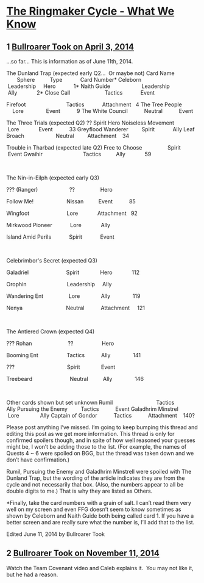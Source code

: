 # [The Ringmaker Cycle - What We Know](https://community.fantasyflightgames.com/topic/103079-the-ringmaker-cycle-what-we-know/)

## 1 [Bullroarer Took on April 3, 2014](https://community.fantasyflightgames.com/topic/103079-the-ringmaker-cycle-what-we-know/?do=findComment&comment=1037519)

…so far… This is information as of June 11th, 2014.

The Dunland Trap (expected early Q2...  Or maybe not)
Card Name                      Sphere          Type            Card Number*
Celeborn                          Leadership     Hero            1*
Naith Guide                     Leadership      Ally             2*
Close Call                       Tactics            Event

Firefoot                           Tactics            Attachment   4
The Tree People               Lore               Event           9
The White Council           Neutral           Event

The Three Trials (expected Q2)
?? Spirit Hero
Noiseless Movement          Lore             Event           33
Greyflood Wanderer         Spirit            Ally
Leaf Broach                     Neutral         Attachment    34

Trouble in Tharbad (expected late Q2)
Free to Choose                 Spirit            Event
Gwaihir                           Tactics          Ally             59

 

The Nin-in-Eilph (expected early Q3)

??? (Ranger)                     ??                 Hero

Follow Me!                      Nissan          Event           85

Wingfoot                         Lore             Attachment   92

Mirkwood Pioneer            Lore             Ally

Island Amid Perils            Spirit            Event

 

Celebrimbor's Secret (expected Q3)

Galadriel                         Spirit              Hero             112

Orophin                           Leadership     Ally          

Wandering Ent                 Lore              Ally               119

Nenya                             Neutral           Attachment     121

 

The Antlered Crown (expected Q4)

??? Rohan                        ??                   Hero

Booming Ent                   Tactics           Ally               141

???                                   Spirit              Event

Treebeard                         Neutral          Ally               146

 

Other cards shown but set unknown
Rumil                             Tactics           Ally
Pursuing the Enemy         Tactics           Event
Galadhrim Minstrel          Lore              Ally
Captain of Gondor           Tactics           Attachment    140?

Please post anything I’ve missed. I’m going to keep bumping this thread and editing this post as we get more information. This thread is only for confirmed spoilers though, and in spite of how well reasoned your guesses might be, I won’t be adding those to the list. (For example, the names of Quests 4 ~ 6 were spoiled on BGG, but the thread was taken down and we don’t have confirmation.)

Rumil, Pursuing the Enemy and Galadhrim Minstrell were spoiled with The Dunland Trap, but the wording of the article indicates they are from the cycle and not necessarily that box. (Also, the numbers appear to all be double digits to me.) That is why they are listed as Others.

*Finally, take the card numbers with a grain of salt. I can’t read them very well on my screen and even FFG doesn’t seem to know sometimes as shown by Celeborn and Naith Guide both being called card 1. If you have a better screen and are really sure what the number is, I’ll add that to the list.

Edited June 11, 2014 by Bullroarer Took

## 2 [Bullroarer Took on November 11, 2014](https://community.fantasyflightgames.com/topic/103079-the-ringmaker-cycle-what-we-know/?do=findComment&comment=1330743)

Watch the Team Covenant video and Caleb explains it.  You may not like it, but he had a reason.


